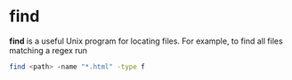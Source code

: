 # find

**find** is a useful Unix program for locating files. For example, to find all
files matching a regex run

```sh
find <path> -name "*.html" -type f
```
